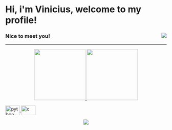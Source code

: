 # Hi, i'm Vinicius, welcome to my profile!

### Nice to meet you! <img align= "right" src= "https://komarev.com/ghpvc/?username=">

 
____

<p align="center">
  <a href="https://github.com/VictorRyan3612">
  <img height="160cm" src="https://github-readme-stats.vercel.app/api?username=VictorRyan3612&show_icons=true&theme=radical&include_all_commits=true&count_private=true"/>
  <img height="160cm" src="https://github-readme-stats.vercel.app/api/top-langs/?username=VictorRyan3612&layout=compact&langs_count=7&theme=radical"/>
</p>

<div style = "dysplay: inline_block">
  <img align = "center" alt = "python" height = "30" width = "45" src = "https://cdn.jsdelivr.net/gh/devicons/devicon/icons/python/python-original.svg">
  <img align = "center" alt = "c" height = "30" width = "45" src= "https://cdn.jsdelivr.net/gh/devicons/devicon/icons/c/c-original.svg" >       
</div>

 
 
<p align= "center"> 
 <a href= "mailto:vitorsilva3612@gmail.com" target="_blank">
  <img src="https://img.shields.io/badge/Gmail-D14836?style=for-the-badge&logo=gmail&logoColor=white">
 </a>
 
 <!---<a href= "https://www.linkedin.com/in/vinicius-maia-545000239/" target="_blank">
  <img src="https://img.shields.io/badge/-LinkedIn-%230077B5?style=for-the-badge&logo=linkedin&logoColor=white">
 </a> 
 
 <a href= "https://profile.codersrank.io/user/viniciusmaiam" target="_blank">
  <img src="https://img.shields.io/static/v1?style=for-the-badge&message=CodersRank&color=67A4AC&logo=CodersRank&logoColor=FFFFFF&label=">
 </a>
 --->
</p>
